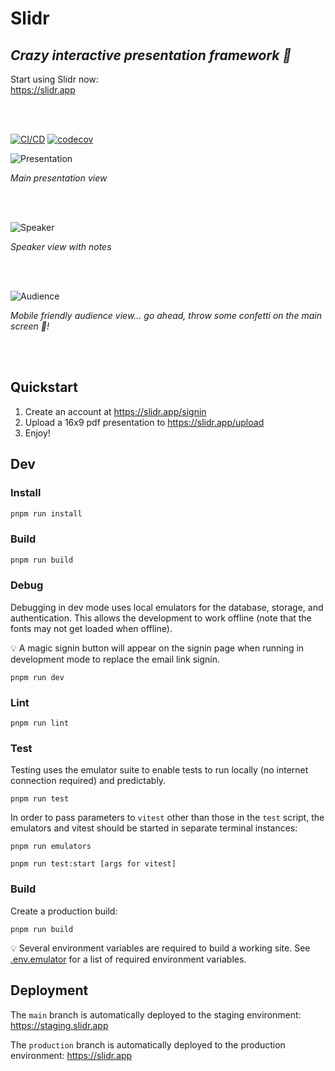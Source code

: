 # Slidr

## *Crazy interactive presentation framework 🎉*

Start using Slidr now:\
https://slidr.app

<br><br>

[![CI/CD](https://github.com/slidr-app/slidr/actions/workflows/ci-cd.yml/badge.svg)](https://github.com/slidr-app/slidr/actions/workflows/ci-cd.yml)
[![codecov](https://codecov.io/gh/slidr-app/slidr/graph/badge.svg?token=K02VRLAXYW)](https://codecov.io/gh/slidr-app/slidr)
      
![Presentation](./example-confetti.gif)

_Main presentation view_


<br><br>

![Speaker](./speaker-view.png)

_Speaker view with notes_

<br><br>

![Audience](./audience-view.png)

_Mobile friendly audience view... go ahead, throw some confetti on the main screen 🎉!_

<br><br>

## Quickstart

1. Create an account at https://slidr.app/signin
1. Upload a 16x9 pdf presentation to https://slidr.app/upload
1. Enjoy!


## Dev
### Install

```bash
pnpm run install
```

### Build

```bash
pnpm run build
```

### Debug

Debugging in dev mode uses local emulators for the database, storage, and authentication.
This allows the development to work offline (note that the fonts may not get loaded when offline).

💡 A magic signin button will appear on the signin page when running in development mode to replace the email link signin.

```
pnpm run dev
```
### Lint

```
pnpm run lint
```

### Test

Testing uses the emulator suite to enable tests to run locally (no internet connection required) and predictably.

```
pnpm run test
```

In order to pass parameters to `vitest` other than those in the `test` script, the emulators and vitest should be started in separate terminal instances:

```
pnpm run emulators
```

```
pnpm run test:start [args for vitest]
```

### Build

Create a production build:
```
pnpm run build
```

💡 Several environment variables are required to build a working site. See [.env.emulator](./.env.emulator) for a list of required environment variables.

## Deployment

The `main` branch is automatically deployed to the staging environment: https://staging.slidr.app

The `production` branch is automatically deployed to the production environment: https://slidr.app
